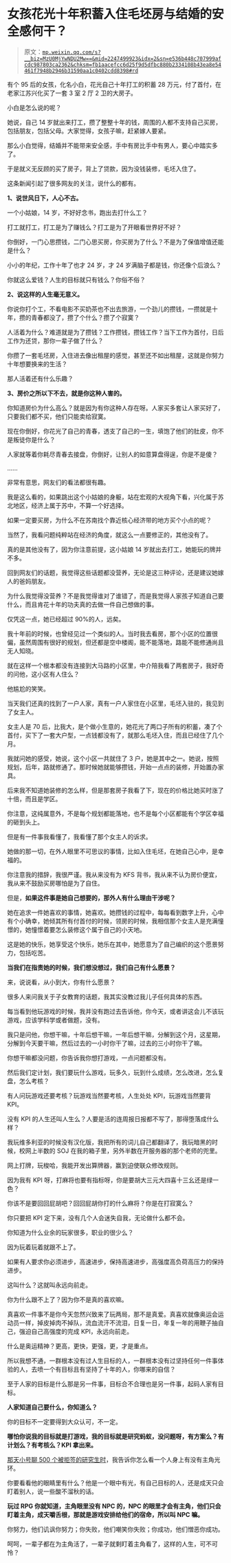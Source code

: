 # 女孩花光十年积蓄入住毛坯房与结婚的安全感何干？

> 原文：[`mp.weixin.qq.com/s?__biz=MzU0MjYwNDU2Mw==&mid=2247499923&idx=2&sn=e536b448c707999afcdc987803ca2362&chksm=fb1aacefcc6d25f9d5dfbc880b2334108b43ea8e54461f7948b2946b31590aa1c0402cdd8398#rd`](http://mp.weixin.qq.com/s?__biz=MzU0MjYwNDU2Mw==&mid=2247499923&idx=2&sn=e536b448c707999afcdc987803ca2362&chksm=fb1aacefcc6d25f9d5dfbc880b2334108b43ea8e54461f7948b2946b31590aa1c0402cdd8398#rd)

有个 95 后的女孩，化名小白，花光自己十年打工的积蓄 28 万元，付了首付，在老家江苏兴化买了一套 3 室 2 厅 2 卫的大房子。

小白是怎么说的呢？

她说，自己 14 岁就出来打工，攒了整整十年的钱，周围的人都不支持自己买房，包括朋友，包括父母。大家觉得，女孩子嘛，赶紧嫁人要紧。

那么小白觉得，结婚并不能带来安全感，手中有房比手中有男人，要心中踏实多了。

于是就义无反顾的买了房子，背上了贷款，因为没钱装修，毛坯入住了。

这条新闻引起了很多网友的关注，说什么的都有。

**1、说世风日下，人心不古。** 

一个小姑娘，14 岁，不好好念书，跑出去打什么工？

打工就打工，打工是为了赚钱么？打工是为了开眼看世界好不好？

你倒好，一门心思攒钱，二门心思买房，你买房为了什么？不是为了保值增值还能是什么？

小小的年纪，工作十年了也才 24 岁，才 24 岁满脑子都是钱，你还像个后浪么？

你就这么爱钱？人生的目标就只有钱么？你俗不俗？

**2、说这样的人生毫无意义。**

你说你打个工，不看电影不买奶茶也不出去旅游，一个劲儿的攒钱，一攒就是十年，攒的青春都没了，攒了个什么？攒了个寂寞？

人活着为什么？难道就是为了攒钱？工作攒钱，攒钱工作？当下工作为首付，日后工作为还贷，那你一辈子做了什么？

你攒了一套毛坯房，入住进去像出租屋的感觉，甚至还不如出租屋，这就是你努力十年想要换来的生活？

那人活着还有什么乐趣？

**3、房价之所以下不去，就是你这种人害的。**

你知道房价为什么高么？就是因为有你这种人存在呀。人家买多套让人家买好了，只要我们都不买，他们只能卖给寂寞。

现在你倒好，你花光了自己的青春，透支了自己的一生，填饱了他们的肚皮，你不是叛徒你是什么？

人家就等着你耗尽青春去接盘，你倒好，让别人的如意算盘得逞，你是不是傻？

......

非常有意思，网友们的看法都很有趣。

我是这么看的，如果跳出这个小姑娘的身躯，站在宏观的大视角下看，兴化属于苏北地区，经济上属于苏中，不算一个好选择。

如果一定要买房，为什么不在苏南找个靠近核心经济带的地方买个小点的呢？

当然了，我看问题纯粹站在经济的角度，就这么一点要修正的，其他没有了。

真的是其他没有了，因为你注意前提，这小姑娘 14 岁就出去打工，她能玩的牌并不多。

回到网友们的话题，我觉得这些话题都没营养，无论是这三种评论，还是建议她嫁人的爸妈朋友。

为什么我觉得没营养？不是我觉得谁对了谁错了，而是我觉得人家孩子知道自己要什么，而且肯花十年的功夫真的去做一件自己想做的事。

仅凭这一点，她已经超过 90%的人，远矣。

我十年前的时候，也曾经见过一个类似的人。当时我去看房，那个小区的位置很偏，虽然周围有很好的规划，但还都是空中楼阁，能不能落地，路能不能修通尚且无人知晓。

就在这样一个根本都没有连接到大马路的小区里，中介陪我看了两套房子，我好奇的问他，这小区有人住么？

他尴尬的笑笑。

当天我们还真的找到了一户人家，真有一户人家住在小区里，毛坯入驻的，我见到了女主人。

女主人是 70 后，比我大，是个做小生意的，她花光了两口子所有的积蓄，凑了个首付，买下了一套大户型，一点钱都没有了，就那么毛坯入住，而且已经住了几个月。

我就问她的感受，她说，这个小区一共就住了 3 户，她是其中之一。她说，按照规划，后年，路就修通了。那时候她就能够攒钱，开始一点点的装修，开始置办家具。

后来我不知道她装修的怎么样，但是那套房子我看了下，现在的价格比她买时涨了十倍，而且是学区。

你注意，这纯属意外，不是每个规划都能落地，也不是每个小区都能有个学区幸福的砸到头上。

但是有一件事我看懂了，我看懂了那个女主人的诉求。

她做的那一切，在外人眼里不可思议的事情，比如入住毛坯，在她自己心中，是幸福的。

你注意我的措辞，我很严谨。我从来没有为 KFS 背书，我从来不认为房价便宜，我从来不鼓励买房哪怕是为了自住。

但是，**如果这件事是她自己想要的，那外人有什么理由干涉呢？**

她在追求一件她喜欢的事情，她喜欢。她攒钱的过程中，每每看到数字上升，心中有个小确幸，她倾其所有付首付的时候，领房的时候，我相信那个女主人是充满憧憬的，她憧憬着要怎么装修这个属于自己的小天地。

这是她的快乐，她享受这个快乐，她乐在其中，她愿意为了自己编织的这个愿景努力，包括吃苦。

**当我们在指责她的时候，我们想没想过，我们自己有什么愿景？** 

来，说说看，从小到大，你有什么愿景？

很多人来问我关于子女教育的话题，我其实没教过我儿子任何具体的东西。

每当看到他玩游戏的时候，我并没有跑过去告诉他，你今天，或者讲这会儿不该玩游戏，应该学科学或者做题，没有。

我只是问他，你想干嘛，十年后想干嘛，一年后想干嘛，分解到这个月，这星期，分解到今天要干嘛，然后过去的一小时你干了嘛，过去的三小时你干了嘛。

你想干嘛都没问题，你告诉我你想打游戏，一点问题都没有。

然后我们定计划，我们要玩什么游戏，玩多久，玩到什么成绩，怎么改进，怎么复盘，怎么考核？

有人问玩游戏还要考核？玩游戏当然要考核，人生处处 KPI，玩游戏当然要背 KPI。

没有 KPI 的人生还叫人生么？人要是活的连周报日报都不写了，那得堕落成什么样？

我玩维多利亚的时候没有汉化版，我把所有的词儿自己都翻译了，我玩暗黑的时候，校网上半数的 SOJ 在我的箱子里，另外半数在开服务器的那个老师的兜里。

网上打牌，玩梭哈，我能开发出算牌器，赢到迫使联众修改规则。

因为我有 KPI 呀，打麻将也要有指标呀，你是要胡大三元大四喜十三幺还是绿一色？

你该不是要回回屁胡吧？回回屁胡你打的什么麻将？你是在打寂寞么？

你只要把 KPI 定下来，没有几个人会迷失自我，无论做什么都不会。

你知道为什么业余的玩家很多，职业的很少么？

因为玩着玩着就跟不上了。

如果有人要求你必须进步，高速进步，保持高速进步，高强度高负荷高压力的保持进步。

这叫什么？这就叫永远向前走。

你为什么跟不上了？因为你不是真的喜欢嘛。

真喜欢一件事不是你今天忽然兴致来了玩两局，那不是真爱。真喜欢就像奥运会运动员一样，掉皮掉肉不掉队，流血流汗不流泪，日复一日，年复一年的用鞭子抽自己，强迫自己高强度的完成 KPI，永远向前走。

什么是奥运精神？更高，更快，更强，更，才是重点。

所以我想不通，一群根本没有过人生目标的人，一群根本没有过坚持任何一件事体验的人，去喷一个有目标且有坚持了十年的人，你哪来的自信？

至于人家的目标是什么那是另一件事，目标合不合理也是另一件事，起码人家有目标。

**人家知道自己要什么，你知道么？** 

你的目标不一定要得到大众认可，不一定。

**哪怕你说我的目标就是打游戏，我的目标就是研究蚂蚁，没问题呀，有方案么？有计划么？有考核么？KPI 拿出来。**

[那天小号聊 500 个被拒签的研究生时](http://mp.weixin.qq.com/s?__biz=MzU3NDc5Nzc0NQ==&mid=2247505090&idx=2&sn=fa5a4ba31a2d4596e3c816a4b89509db&chksm=fd2e761cca59ff0a727cc6a1c8c04c99c48c014b647abff7b98d8775b6424ebd2b730b2361f2&scene=21#wechat_redirect)，我告诉你怎么看一个人身上有没有主角光环。

你要看看他的眼睛里有什么？他是一个眼中有光，有自己目标的人，还是成天只会盯着别人，说一些酸不溜秋的话。

**玩过 RPG 你就知道，主角眼里没有 NPC 的，NPC 的眼里才会有主角，他们只会盯着主角，成天嚼舌根，那就是游戏安排给他们的宿命，所以叫 NPC 嘛。**

你努力，他们讥讽你努力；你失败，他们嘲笑你失败；你成功，他们憎恶你成功。

呵呵，一辈子都在为主角活了，一辈子就剩盯着主角看了，这样的人生，可不可怜？